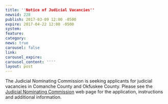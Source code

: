 ```yaml
---
title: ''Notice of Judicial Vacancies''
newsid: 228
publish: 2017-03-09 12:00 -0500
expire: 2017-04-22 12:00 -0500
system: 
feature: 
category: 
news: true
carousel: false
link: 
carousel_expire: 
carousel_content: ''''
layout: post
---
```

The Judicial Nominating Commission is seeking applicants for judicial vacancies in Comanche County and Okfuskee County.  Please see the <a href="http://www.oscn.net/jnc/about" target="_blank">Judicial Nominating Commission</a> web page for the application, instructions and additional information.